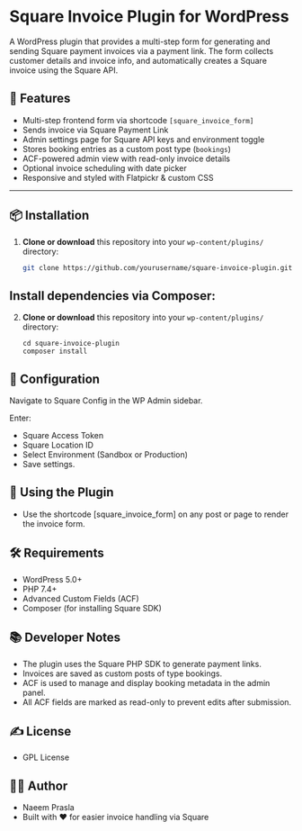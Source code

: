 # Square Invoice Plugin for WordPress

A WordPress plugin that provides a multi-step form for generating and sending Square payment invoices via a payment link. The form collects customer details and invoice info, and automatically creates a Square invoice using the Square API.

## 🚀 Features

- Multi-step frontend form via shortcode `[square_invoice_form]`
- Sends invoice via Square Payment Link
- Admin settings page for Square API keys and environment toggle
- Stores booking entries as a custom post type (`bookings`)
- ACF-powered admin view with read-only invoice details
- Optional invoice scheduling with date picker
- Responsive and styled with Flatpickr & custom CSS

---

## 📦 Installation

1. **Clone or download** this repository into your `wp-content/plugins/` directory:
   ```bash
   git clone https://github.com/yourusername/square-invoice-plugin.git

## Install dependencies via Composer:
2. **Clone or download** this repository into your `wp-content/plugins/` directory:
   ```composer
   cd square-invoice-plugin
   composer install

## 🔧 Configuration
  Navigate to Square Config in the WP Admin sidebar.
  
  Enter:
   - Square Access Token
   - Square Location ID
   - Select Environment (Sandbox or Production)
   - Save settings.

## 🧾 Using the Plugin
   - Use the shortcode [square_invoice_form] on any post or page to render the invoice form.

## 🛠 Requirements
  - WordPress 5.0+
  - PHP 7.4+
  - Advanced Custom Fields (ACF)
  - Composer (for installing Square SDK)

## 📚 Developer Notes
 - The plugin uses the Square PHP SDK to generate payment links.
 - Invoices are saved as custom posts of type bookings.
 - ACF is used to manage and display booking metadata in the admin panel.
 - All ACF fields are marked as read-only to prevent edits after submission.

## ✍️ License
 - GPL License

## 🙋‍♂️ Author
 - Naeem Prasla
 - Built with ❤️ for easier invoice handling via Square

